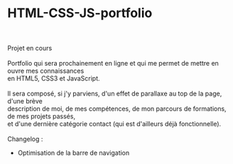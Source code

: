 # HTML-CSS-JS-portfolio
<br><br>
Projet en cours<br>
<br>
Portfolio qui sera prochainement en ligne et qui me permet de mettre en ouvre mes connaissances<br>
en HTML5, CSS3 et JavaScript.<br>
<br>
Il sera composé, si j'y parviens, d'un effet de parallaxe au top de la page, d'une brève<br>
description de moi, de mes compétences, de mon parcours de formations, de mes projets passés,<br>
et d'une dernière catégorie contact (qui est d'ailleurs déjà fonctionnelle).
<br><br>
Changelog :<br>
- Optimisation de la barre de navigation

